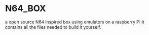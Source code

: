 # N64_BOX
a open source N64 inspired box using emulators on a raspberry PI it contains all the files needed to build it yourself.
